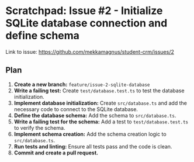 # Scratchpad: Issue #2 - Initialize SQLite database connection and define schema

Link to issue: https://github.com/mekkamagnus/student-crm/issues/2

## Plan

1.  **Create a new branch:** `feature/issue-2-sqlite-database`
2.  **Write a failing test:** Create `test/database.test.ts` to test the database initialization.
3.  **Implement database initialization:** Create `src/database.ts` and add the necessary code to connect to the SQLite database.
4.  **Define the database schema:** Add the schema to `src/database.ts`.
5.  **Write a failing test for the schema:** Add a test to `test/database.test.ts` to verify the schema.
6.  **Implement schema creation:** Add the schema creation logic to `src/database.ts`.
7.  **Run tests and linting:** Ensure all tests pass and the code is clean.
8.  **Commit and create a pull request.**
